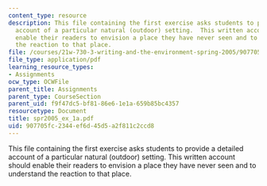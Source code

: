 ```yaml
---
content_type: resource
description: This file containing the first exercise asks students to provide a detailed
  account of a particular natural (outdoor) setting.  This written account should
  enable their readers to envision a place they have never seen and to understand
  the reaction to that place.
file: /courses/21w-730-3-writing-and-the-environment-spring-2005/907705fc2344ef6d45d5a2f811c2ccd8_spr2005_ex_1a.pdf
file_type: application/pdf
learning_resource_types:
- Assignments
ocw_type: OCWFile
parent_title: Assignments
parent_type: CourseSection
parent_uid: f9f47dc5-bf81-86e6-1e1a-659b85bc4357
resourcetype: Document
title: spr2005_ex_1a.pdf
uid: 907705fc-2344-ef6d-45d5-a2f811c2ccd8
---
```

This file containing the first exercise asks students to provide a detailed account of a particular natural (outdoor) setting.  This written account should enable their readers to envision a place they have never seen and to understand the reaction to that place.

